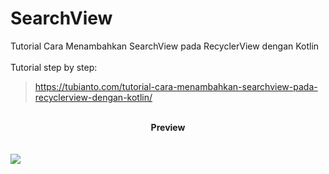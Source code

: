 # SearchView
Tutorial Cara Menambahkan SearchView pada RecyclerView dengan Kotlin
<br/>
<br/>
Tutorial step by step:
> <a href="https://tubianto.com/tutorial-cara-menambahkan-searchview-pada-recyclerview-dengan-kotlin/">https://tubianto.com/tutorial-cara-menambahkan-searchview-pada-recyclerview-dengan-kotlin/</a>
<br/>
<center><b>Preview</b></center>
<br/>
<br/>
<img src="https://i0.wp.com/tubianto.com/wp-content/uploads/2023/02/Tutorial-Cara-Menambahkan-SearchView-pada-RecyclerView-dengan-Kotlin-461x1024.jpeg?resize=461%2C1024&ssl=1">
